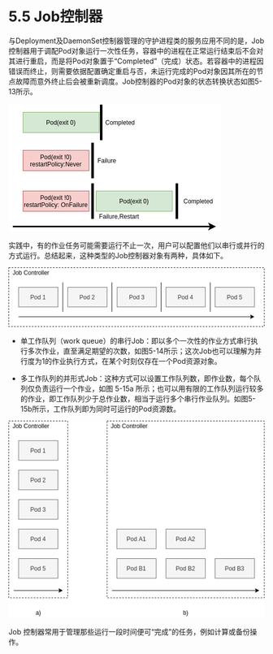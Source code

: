 [1]: /images/chapter_5/Job管理下Pod资源的运行方式.png
[2]: /images/chapter_5/串行式多任务.png
[3]: /images/chapter_5/多队列并行式多任务.png

# 5.5 Job控制器

与Deployment及DaemonSet控制器管理的守护进程类的服务应用不同的是，Job控制器用于调配Pod对象运行一次性任务，容器中的进程在正常运行结束后不会对其进行重启，而是将Pod对象置于“Completed”（完成）状态。若容器中的进程因错误而终止，则需要依据配置确定重启与否，未运行完成的Pod对象因其所在的节点故障而意外终止后会被重新调度。Job控制器的Pod对象的状态转换状态如图5-13所示。

![Job管理下Pod资源的运行方式][1]

实践中，有的作业任务可能需要运行不止一次，用户可以配置他们以串行或并行的方式运行。总结起来，这种类型的Job控制器对象有两种，具体如下。

![串行式多任务][2]

* 单工作队列（work queue）的串行Job：即以多个一次性的作业方式串行执行多次作业，直至满足期望的次数，如图5-14所示；这次Job也可以理解为并行度为1的作业执行方式，在某个时刻仅存在一个Pod资源对象。

* 多工作队列的并形式Job：这种方式可以设置工作队列数，即作业数，每个队列仅负责运行一个作业，如图 5-15a 所示；也可以用有限的工作队列运行较多的作业，即工作队列少于总作业数，相当于运行多个串行作业队列。如图5-15b所示，工作队列即为同时可运行的Pod资源数。

![多队列并行式多任务][3]

Job 控制器常用于管理那些运行一段时间便可“完成”的任务，例如计算或备份操作。
